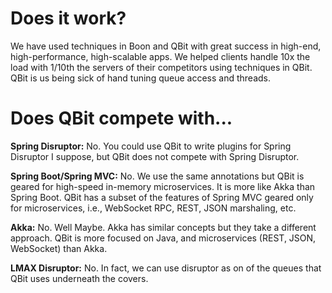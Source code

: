 # Does it work?

We have used techniques in Boon and QBit with great success in high-end, high-performance, high-scalable apps.
We helped clients handle 10x the load with 1/10th the servers of their competitors using techniques in QBit.
QBit is us being sick of hand tuning queue access and threads.

Does QBit compete with...
====
__Spring Disruptor:__ No. You could use QBit to write plugins for Spring Disruptor I suppose, but QBit does not compete with Spring Disruptor.

__Spring Boot/Spring MVC:__ No. We use the same annotations but QBit is geared for high-speed in-memory microservices. It is more like Akka than Spring Boot. QBit has a subset of the features of Spring MVC geared only for microservices, i.e., WebSocket RPC, REST, JSON marshaling, etc.

__Akka:__ No. Well Maybe. Akka has similar concepts but they take a different approach. QBit is more focused on Java, and microservices (REST, JSON, WebSocket) than Akka.

__LMAX Disruptor:__ No. In fact, we can use disruptor as on of the queues that QBit uses underneath the covers.

